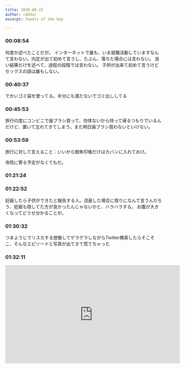 ```yaml
---
title: 2020-08-22
author: cdddar
excerpt: Tweets of the Day

---
```


### 00:08:54

何度か述べたことだが。
インターネットで誰も、いま就職活動していますなんて言わない。内定が出て初めて言うし、たぶん、落ちた場合には言わない。
良い結果だけを述べて、過程の段階では言わない。
子供が出来て初めて言うけどセックスの話は誰もしない。

### 00:40:37

でかいゴミ袋を使ってる。半分にも満たないでゴミ出ししてる

### 00:45:53

旅行の度にコンビニで歯ブラシ買って、勿体ないから持って帰るつもりでいるんだけど、置いて忘れてきてしまう。また明日歯ブラシ買わないといけない。

### 00:53:59

旅行に対して言えること：いいから御朱印帳だけはカバンに入れておけ。

寺院に寄る予定がなくてもだ。

### 01:21:24

<blockquote class="twitter-tweet"><p lang="ja" dir="ltr"></p><a href="https://twitter.com/hatopopoko/status/1296801053975785476?ref_src=twsrc%5Etfw"></a></blockquote><script async src="https://platform.twitter.com/widgets.js" charset="utf-8"></script>

### 01:22:52

妊娠したら子供ができたと報告する人。流産した場合に周りになんて言うんだろう、妊娠も隠してた方が良かったんじゃないかと、ハラハラする。
お腹が大きくなってどうせ分かることが。

### 01:30:32

つまようじでリスカする想像してゲラゲラしながらTwitter検索したらそこそこ、そんなエピソードと写真が出てきて慌てちゃった

### 01:32:11

<iframe width="560" height="315" src="https://www.youtube.com/embed/e-nUnwzyg9Y" frameborder="0" allow="accelerometer; autoplay; encrypted-media; gyroscope; picture-in-picture" allowfullscreen></iframe>
